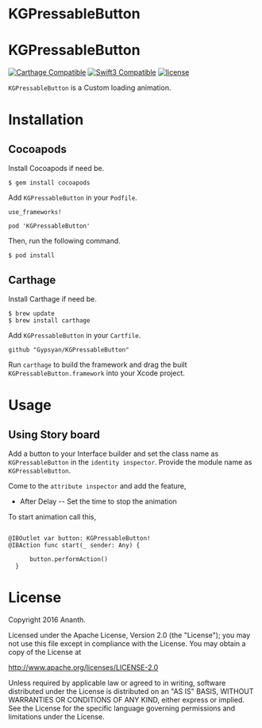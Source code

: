 # KGPressableButton

# KGPressableButton

[![Carthage Compatible](https://img.shields.io/badge/Carthage-compatible-4BC51D.svg?style=flat)](https://github.com/Carthage/Carthage)
[![Swift3 Compatible](https://img.shields.io/badge/KGPressableButton-Swift3-brightgreen.svg)](https://img.shields.io/badge/KGPressableButton-Swift3-brightgreen.svg)
[![license](https://img.shields.io/github/license/Gypsyan/KGPressableButton.svg)]()

`KGPressableButton` is a Custom loading animation.

# Installation

## Cocoapods

Install Cocoapods if need be.

```
$ gem install cocoapods
```

Add `KGPressableButton` in your `Podfile`.

```
use_frameworks!

pod 'KGPressableButton'
```

Then, run the following command.

```
$ pod install
```
## Carthage

Install Carthage if need be.

```
$ brew update
$ brew install carthage
```

Add `KGPressableButton` in your `Cartfile`.

```
github "Gypsyan/KGPressableButton"
```

Run `carthage` to build the framework and drag the built `KGPressableButton.framework` into your Xcode project.

# Usage

## Using Story board
Add a button to your Interface builder and set the class name as `KGPressableButton` in the `identity inspector`. Provide the module name as `KGPressableButton`.

Come to the `attribute inspector` and add the feature,

  * After Delay --  Set the time to stop the animation

  To start animation call this,

  ```

@IBOutlet var button: KGPressableButton!
@IBAction func start(_ sender: Any) {

        button.performAction()
    }
  ```
# License

Copyright 2016 Ananth.

Licensed under the Apache License, Version 2.0 (the "License"); you may not use this file except in compliance with the License. You may obtain a copy of the License at

http://www.apache.org/licenses/LICENSE-2.0

Unless required by applicable law or agreed to in writing, software distributed under the License is distributed on an "AS IS" BASIS, WITHOUT WARRANTIES OR CONDITIONS OF ANY KIND, either express or implied. See the License for the specific language governing permissions and limitations under the License.
